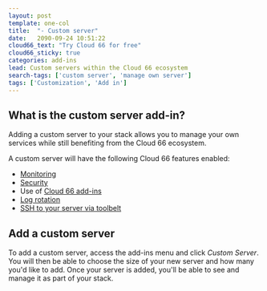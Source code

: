 ```yaml
---
layout: post
template: one-col
title:  "- Custom server"
date:   2090-09-24 10:51:22
cloud66_text: "Try Cloud 66 for free"
cloud66_sticky: true
categories: add-ins
lead: Custom servers within the Cloud 66 ecosystem
search-tags: ['custom server', 'manage own server']
tags: ['Customization', 'Add in']
---
```


## What is the custom server add-in?
Adding a custom server to your stack allows you to manage your own services while still benefiting from the Cloud 66 ecosystem.

A custom server will have the following Cloud 66 features enabled:

- [Monitoring](/stack-definition/server-monitoring.html)
- [Security](/stack-definition/network-configuration.html)
- Use of [Cloud 66 add-ins](/stack-definition/addins-intro.html)
- [Log rotation](/stack-definition/logging.html)
- [SSH to your server via toolbelt](/toolbelt/ssh.html)

## Add a custom server
To add a custom server, access the add-ins menu and click _Custom Server_. You will then be able to choose the size of your new server and how many you'd like to add. Once your server is added, you'll be able to see and manage it as part of your stack.